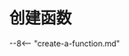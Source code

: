 # 创建函数

--8<-- "create-a-function.md"

<!--TODO: Add details about languages / templates in a follow up PR-->
